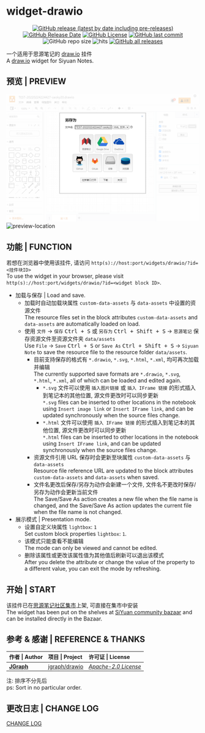 # widget-drawio

<center>

[![GitHub release (latest by date including pre-releases)](https://img.shields.io/github/v/release/Zuoqiu-Yingyi/widget-drawio?include_prereleases&style=flat-square)](https://github.com/Zuoqiu-Yingyi/widget-drawio/releases/latest)
[![GitHub Release Date](https://img.shields.io/github/release-date/Zuoqiu-Yingyi/widget-drawio?style=flat-square)](https://github.com/Zuoqiu-Yingyi/widget-drawio/releases/latest)
[![GitHub License](https://img.shields.io/github/license/Zuoqiu-Yingyi/widget-drawio?style=flat-square)](https://github.com/Zuoqiu-Yingyi/widget-drawio/blob/main/LICENSE)
[![GitHub last commit](https://img.shields.io/github/last-commit/Zuoqiu-Yingyi/widget-drawio?style=flat-square)](https://github.com/Zuoqiu-Yingyi/widget-drawio/commits/main)
![GitHub repo size](https://img.shields.io/github/repo-size/Zuoqiu-Yingyi/widget-drawio?style=flat-square)
![hits](https://hits.b3log.org/Zuoqiu-Yingyi/widget-drawio.svg)
[![GitHub all releases](https://img.shields.io/github/downloads/Zuoqiu-Yingyi/widget-drawio/total?style=flat-square)](https://github.com/Zuoqiu-Yingyi/widget-drawio/releases)

</center>

一个适用于思源笔记的 [draw.io](https://www.diagrams.net/) 挂件  
A [draw.io](https://www.diagrams.net/) widget for Siyuan Notes.

## 预览 | PREVIEW

![preview-relative](./preview.png)
![preview-location](/widgets/drawio/preview.png)

## 功能 | FUNCTION

若想在浏览器中使用该挂件, 请访问 `http(s)://host:port/widgets/drawio/?id=<挂件块ID>`  
To use the widget in your browser, please visit `http(s)://host:port/widgets/drawio/?id=<widget block ID>`.

- 加载与保存 | Load and save.
  - 加载时自动加载块属性 `custom-data-assets` 与 `data-assets` 中设置的资源文件  
    The resource files set in the block attributes `custom-data-assets` and `data-assets` are automatically loaded on load.
  - 使用 `文件` -> `保存` <kbd>Ctrl + S</kbd> 或 `另存为` <kbd>Ctrl + Shift + S</kbd> -> `思源笔记` 保存资源文件至资源文件夹 `data/assets`  
    Use `File` -> `Save` <kbd>Ctrl + S</kbd> or `Save As` <kbd>Ctrl + Shift + S</kbd> -> `Siyuan Note`  to save the resource file to the resource folder `data/assets`.
    - 目前支持保存的格式有 `*.drawio`, `*.svg`, `*.html`, `*.xml`, 均可再次加载并编辑  
      The currently supported save formats are `*.drawio`, `*.svg`, `*.html`, `*.xml`, all of which can be loaded and edited again.
      - `*.svg` 文件可以使用 `插入图片链接` 或 `插入 IFrame 链接` 的形式插入到笔记本的其他位置, 源文件更改时可以同步更新  
        `*.svg` files can be inserted to other locations in the notebook using `Insert image link` or `Insert IFrame link`, and can be updated synchronously when the source files change.
      - `*.html` 文件可以使用 `插入 IFrame 链接` 的形式插入到笔记本的其他位置, 源文件更改时可以同步更新  
        `*.html` files can be inserted to other locations in the notebook using `Insert IFrame link`, and can be updated synchronously when the source files change.
    - 资源文件引用 URL 保存时会更新至块属性 `custom-data-assets` 与 `data-assets`  
      Resource file reference URL are updated to the block attributes `custom-data-assets` and `data-assets` when saved.
    - 文件名更改后保存/另存为动作会新建一个文件, 文件名不更改时保存/另存为动作会更新当前文件  
      The Save/Save As action creates a new file when the file name is changed, and the Save/Save As action updates the current file when the file name is not changed.
- 展示模式 | Presentation mode.
  - 设置自定义块属性 `lightbox`: `1`  
    Set custom block properties `lightbox`: `1`.
  - 该模式只能查看不能编辑  
    The mode can only be viewed and cannot be edited.
  - 删除该属性或更改该属性值为其他值后刷新可以退出该模式  
    After you delete the attribute or change the value of the property to a different value, you can exit the mode by refreshing.

## 开始 | START

该挂件已在[思源笔记社区集市](https://github.com/siyuan-note/bazaar)上架, 可直接在集市中安装  
The widget has been put on the shelves at [SiYuan community bazaar](https://github.com/siyuan-note/bazaar) and can be installed directly in the Bazaar.

## 参考 & 感谢 | REFERENCE & THANKS

| 作者 \| Author                          | 项目 \| Project                                   | 许可证 \| License                                                         |
| :-------------------------------------- | :------------------------------------------------ | :------------------------------------------------------------------------ |
| **[JGraph](https://github.com/jgraph)** | [jgraph/drawio](https://github.com/jgraph/drawio) | *[Apache-2.0 License](https://github.com/jgraph/drawio/blob/dev/LICENSE)* |

注: 排序不分先后  
ps: Sort in no particular order.

## 更改日志 | CHANGE LOG

[CHANGE LOG](./CHANGELOG.md)
